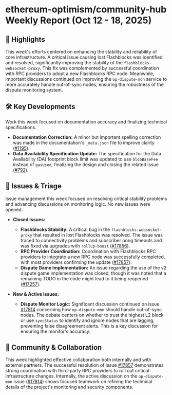 # ethereum-optimism/community-hub Weekly Report (Oct 12 - 18, 2025)

## 🚀 Highlights
This week's efforts centered on enhancing the stability and reliability of core infrastructure. A critical issue causing lost Flashblocks was identified and resolved, significantly improving the stability of the `flashblocks-websocket-proxy`. This fix was complemented by successful coordination with RPC providers to adopt a new Flashblocks RPC node. Meanwhile, important discussions continued on improving the `op-dispute-mon` service to more accurately handle out-of-sync nodes, ensuring the robustness of the dispute monitoring system.

## 🛠️ Key Developments
Work this week focused on documentation accuracy and finalizing technical specifications.

- **Documentation Correction:** A minor but important spelling correction was made in the documentation's `_meta.json` file to improve clarity ([#1195](https://github.com/ethereum-optimism/community-hub/pull/1195)).
- **Data Availability Specification Update:** The specification for the Data Availability (DA) footprint block limit was updated to use `blobBaseFee` instead of `gasUsed`, finalizing the design and closing the related issue ([#792](https://github.com/ethereum-optimism/community-hub/issues/792)).

## 🐛 Issues & Triage
Issue management this week focused on resolving critical stability problems and advancing discussions on monitoring logic. No new issues were opened.

- **Closed Issues:**
    - **Flashblocks Stability:** A critical bug in the `flashblocks-websocket-proxy` that resulted in lost Flashblocks was resolved. The issue was traced to connectivity problems and subscriber pong timeouts and was fixed via upgrades with `rollup-boost` ([#17856](https://github.com/ethereum-optimism/community-hub/issues/17856)).
    - **RPC Provider Coordination:** Coordination with Flashblocks RPC providers to integrate a new RPC node was successfully completed, with most providers confirming the update ([#17857](https://github.com/ethereum-optimism/community-hub/issues/17857)).
    - **Dispute Game Implementation:** An issue regarding the use of the v2 dispute game implementation was closed, though it was noted that a remaining TODO in the code might lead to it being reopened ([#17257](https://github.com/ethereum-optimism/community-hub/issues/17257)).

- **New & Active Issues:**
    - **Dispute Monitor Logic:** Significant discussion continued on issue [#17814](https://github.com/ethereum-optimism/community-hub/issues/17814) concerning how `op-dispute-mon` should handle out-of-sync nodes. The debate centers on whether to trust the highest L2 block or use `syncStatus` to identify and ignore nodes that are lagging, preventing false disagreement alerts. This is a key discussion for ensuring the monitor's accuracy.

## 💬 Community & Collaboration
This week highlighted effective collaboration both internally and with external partners. The successful resolution of issue [#17857](https://github.com/ethereum-optimism/community-hub/issues/17857) demonstrates strong coordination with third-party RPC providers to roll out critical infrastructure changes. Internally, the active discussion on the `op-dispute-mon` issue ([#17814](https://github.com/ethereum-optimism/community-hub/issues/17814)) shows focused teamwork on refining the technical details of the project's monitoring and security components.